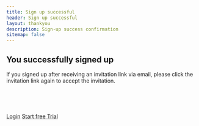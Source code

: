 ```yaml
---
title: Sign up successful
header: Sign up successful
layout: thankyou
description: Sign-up success confirmation
sitemap: false
---
```


<h2>You successfully signed up</h2>

<p>If you signed up after receiving an invitation link via email, please click the invitation link again to accept the invitation.</p>
<p>&nbsp;</p>
<p>&nbsp;</p>
<div>
	<a href='{{ site.data.hosts.app[jekyll.environment] }}/Web/Home/Login' class='btn btn-primary'>Login</a>
	<a href='{{ site.data.hosts.app[jekyll.environment] }}/Web/Subscription/StartFreeTrial' class='btn btn-flat trial'>Start free Trial</a>
</div>
